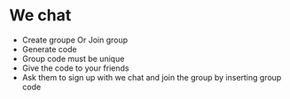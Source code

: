 # We chat

* Create groupe Or Join group
* Generate code
* Group code must be unique
* Give the code to your friends
* Ask them to sign up with we chat and join the group by inserting group code 
	

